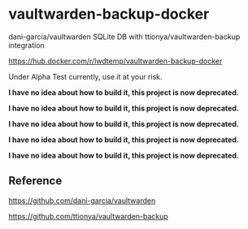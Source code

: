 # vaultwarden-backup-docker
dani-garcia/vaultwarden SQLite DB with ttionya/vaultwarden-backup integration

https://hub.docker.com/r/lwdtemp/vaultwarden-backup-docker

Under Alpha Test currently, use it at your risk.

**I have no idea about how to build it, this project is now deprecated.**

**I have no idea about how to build it, this project is now deprecated.**

**I have no idea about how to build it, this project is now deprecated.**

**I have no idea about how to build it, this project is now deprecated.**

**I have no idea about how to build it, this project is now deprecated.**

## Reference

https://github.com/dani-garcia/vaultwarden

https://github.com/ttionya/vaultwarden-backup
